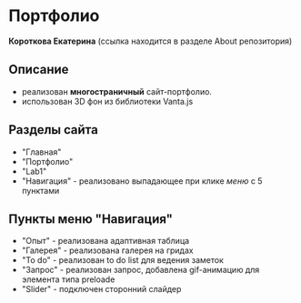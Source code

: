 # Портфолио
 **Короткова Екатерина**
(ссылка находится в разделе About репозитория)
## Описание

- реализован **многостраничный** сайт-портфолио.
- использован 3D фон из библиотеки Vanta.js

## Разделы cайта

- "Главная" 
- "Портфолио"
- "Lab1"
- "Навигация" -  реализовано выпадающее при клике *меню* с 5 пунктами

## Пункты меню "Навигация"
- "Опыт" - реализована адаптивная таблица
- "Галерея" -  реализована галерея на гридах
- "To do" - реализован to do list для ведения заметок
- "Запрос" - реализован запрос, добавлена gif-анимацию для элемента типа preloade
- "Slider" - подключен сторонний слайдер


